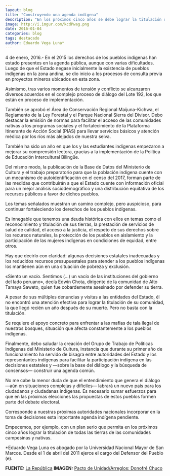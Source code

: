 ```yaml
---
layout: blog
title: "Construyendo una agenda indígena"
description: "En los próximos cinco años se debe lograr la titulación de todas las tierras de las comunidades campesinas y nativas."
image: http://i.imgur.com/kcdPwag.png
date: 2016-01-04
categories: blog
tags: destacado
author: Eduardo Vega Luna*
---
```


4 de enero, 2016.- En el 2015 los derechos de los pueblos indígenas han estado presentes en la agenda pública, aunque con varias dificultades. Luego de que el Estado negase inicialmente la existencia de pueblos indígenas en la zona andina, se dio inicio a los procesos de consulta previa en proyectos mineros ubicados en esta zona.

Asimismo, tras varios momentos de tensión y conflicto se alcanzaron diversos acuerdos en el complejo proceso de diálogo del Lote 192, los que están en proceso de implementación.

También se aprobó el Área de Conservación Regional Maijuna–Kichwa, el Reglamento de la Ley Forestal y el Parque Nacional Sierra del Divisor. Debo destacar la emisión de normas para facilitar el acceso de las comunidades nativas a los programas sociales y el fortalecimiento de la Plataforma Itinerante de Acción Social (PIAS) para llevar servicios básicos y atención médica por los ríos más alejados de nuestra selva.

También ha sido un año en que los y las estudiantes indígenas empezaron a mejorar su comprensión lectora, gracias a la implementación de la Política de Educación Intercultural Bilingüe.

Del mismo modo, la publicación de la Base de Datos del Ministerio de Cultura y el trabajo preparatorio para que la población indígena cuente con un mecanismo de autoidentificación en el censo del 2017, forman parte de las medidas que contribuirán a que el Estado cuente con información oficial para un mejor análisis sociodemográfico y una distribución equitativa de los recursos públicos a favor de dichos pueblos.

Los temas señalados muestran un camino complejo, pero auspicioso, para continuar fortaleciendo los derechos de los pueblos indígenas.

Es innegable que tenemos una deuda histórica con ellos en temas como el reconocimiento y titulación de sus tierras, la prestación de servicios de salud de calidad, el acceso a la justicia, el respeto de sus derechos sobre los recursos naturales, la protección de los pueblos en aislamiento y la participación de las mujeres indígenas en condiciones de equidad, entre otros.

Hay que decirlo con claridad: algunas decisiones estatales inadecuadas y los reducidos recursos presupuestales para atender a los pueblos indígenas los mantienen aún en una situación de pobreza y exclusión.

«Siento un vacío. Sentimos (…) un vacío de las instituciones del gobierno del lado peruano», decía Edwin Chota, dirigente de la comunidad de Alto Tamaya Saweto, quien fue cobardemente asesinado por defender su tierra.

A pesar de sus múltiples denuncias y visitas a las entidades del Estado, él no encontró una atención efectiva para lograr la titulación de su comunidad, la que llegó recién un año después de su muerte. Pero no basta con la titulación.

Se requiere el apoyo concreto para enfrentar a las mafias de tala ilegal de nuestros bosques, situación que afecta constantemente a los pueblos indígenas.

Finalmente, debo saludar la creación del Grupo de Trabajo de Políticas Indígenas del Ministerio de Cultura, instancia que durante su primer año de funcionamiento ha servido de bisagra entre autoridades del Estado y los representantes indígenas para facilitar la participación indígena en las decisiones estatales y —sobre la base del diálogo y la búsqueda de consensos— construir una agenda común.

No me cabe la menor duda de que el entendimiento que genera el diálogo —aún en situaciones complejas y difíciles— labrará un nuevo país para los ciudadanos y ciudadanas indígenas. Es necesario sumar esfuerzos para que en las próximas elecciones las propuestas de estos pueblos formen parte del debate electoral.

Corresponde a nuestras próximas autoridades nacionales incorporar en la toma de decisiones esta importante agenda indígena pendiente.

Empecemos, por ejemplo, con un plan serio que permita en los próximos cinco años lograr la titulación de todas las tierras de las comunidades campesinas y nativas.

*Eduardo Vega Luna es abogado por la Universidad Nacional Mayor de San Marcos. Desde el 1 de abril del 2011 ejerce el cargo del Defensor del Pueblo (e).

<b>FUENTE:</b> [La República](http://www.latarde.com.ec/2015/10/13/en-defensa-a-pueblos-tagaeri-y-taromenane-emiten-carta-para-impedir-explotacion-petrolera-en-bloque-55/)
<b>IMAGEN:</b> [Pacto de Unidad/Arreglos: Donofré Chuco](http://pactodeunidadperu.org/)
